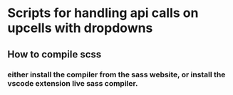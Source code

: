 # Scripts for handling api calls on upcells with dropdowns

## How to compile scss

### either install the compiler from the sass website, or install the vscode extension live sass compiler.
